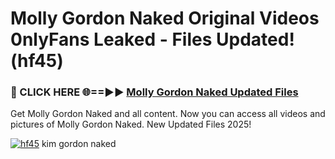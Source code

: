 # Molly Gordon Naked Original Videos 0nlyFans Leaked - Files Updated! (hf45)

<h3>🔴 CLICK HERE 🌐==►► <a href="https://tinyurl.com/up5wt9bj" rel="nofollow">Molly Gordon Naked Updated Files</a></h3>

Get Molly Gordon Naked and all content. Now you can access all videos and pictures of Molly Gordon Naked. New Updated Files 2025!

[![hf45](https://i.imgur.com/ABiUzMV.gif)](https://tinyurl.com/up5wt9bj)
kim gordon naked